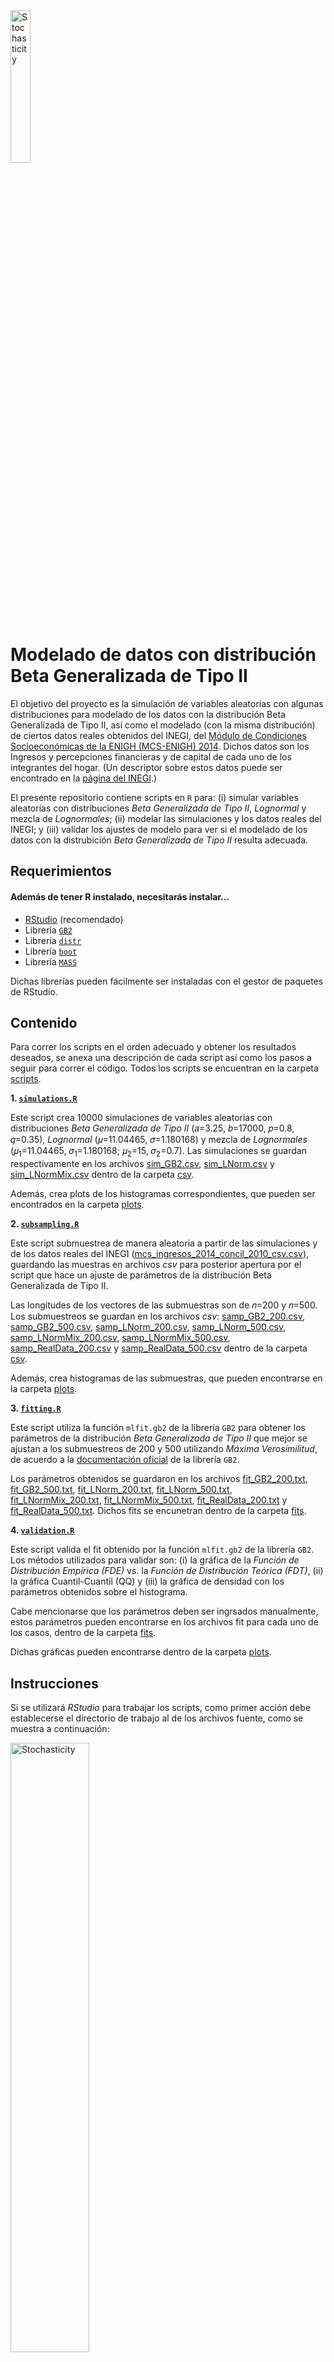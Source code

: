 <img src="https://github.com/RodolfoFerro/ModeladoBetaGeneralizadaII/blob/master/logo.png" alt="Stochasticity" width="25%">

# Modelado de datos con distribución Beta Generalizada de Tipo II


El objetivo del proyecto es la simulación de variables aleatorias con algunas distribuciones para modelado de los datos con la distribución Beta Generalizada de Tipo II, así como el modelado (con la misma distribución) de ciertos datos reales obtenidos del INEGI, del [Módulo de Condiciones Socioeconómicas de la ENIGH (MCS-ENIGH) 2014](http://www.beta.inegi.org.mx/proyectos/enchogares/modulos/mcs/2014/). Dichos datos son los Ingresos y percepciones financieras y de capital de cada uno de los integrantes del hogar. (Un descriptor sobre estos datos puede ser encontrado en la [página del INEGI](http://internet.contenidos.inegi.org.mx/contenidos/Productos/prod_serv/contenidos/espanol/bvinegi/productos/nueva_estruc/702825070403.pdf).)

El presente repositorio contiene scripts en `R` para: (i) simular variables aleatorias con distribuciones _Beta Generalizada de Tipo II_, _Lognormal_ y mezcla de _Lognormales_; (ii) modelar las simulaciones y los datos reales del INEGI; y (iii) validar los ajustes de modelo para ver si el modelado de los datos con la distrubición _Beta Generalizada de Tipo II_ resulta adecuada.


##  Requerimientos


#### Además de tener R instalado, necesitarás instalar...


* [RStudio](https://www.rstudio.com) (recomendado)
* Librería [`GB2`](https://cran.r-project.org/web/packages/GB2/index.html)
* Librería [`distr`](https://cran.r-project.org/web/packages/distr/index.html)
* Librería [`boot`](https://cran.r-project.org/web/packages/boot/index.html)
* Librería [`MASS`](https://cran.r-project.org/web/packages/MASS/index.html)

Dichas librerías pueden fácilmente ser instaladas con el gestor de paquetes de RStudio.


## Contenido

Para correr los scripts en el orden adecuado y obtener los resultados deseados, se anexa una descripción de cada script así como los pasos a seguir para correr el código. Todos los scripts se encuentran en la carpeta [scripts](https://github.com/RodolfoFerro/ModeladoBetaGeneralizadaII/tree/master/scripts).


**1. [`simulations.R`](https://github.com/RodolfoFerro/ModeladoBetaGeneralizadaII/blob/master/scripts/simulations.R)**

Este script crea 10000 simulaciones de variables aleatorias con distribuciones _Beta Generalizada de Tipo II_ (𝑎=3.25, 𝑏=17000, 𝑝=0.8, 𝑞=0.35), _Lognormal_ (𝜇=11.04465, 𝜎=1.180168) y mezcla de _Lognormales_ (𝜇<sub>1</sub>=11.04465, 𝜎<sub>1</sub>=1.180168; 𝜇<sub>2</sub>=15, 𝜎<sub>2</sub>=0.7). Las simulaciones se guardan respectivamente en los archivos [sim_GB2.csv](https://github.com/RodolfoFerro/ModeladoBetaGeneralizadaII/blob/master/csv/sim_GB2.csv), [sim_LNorm.csv](https://github.com/RodolfoFerro/ModeladoBetaGeneralizadaII/blob/master/csv/sim_LNorm.csv) y [sim_LNormMix.csv](https://github.com/RodolfoFerro/ModeladoBetaGeneralizadaII/blob/master/csv/sim_LNormMix.csv) dentro de la carpeta [csv](https://github.com/RodolfoFerro/ModeladoBetaGeneralizadaII/tree/master/csv).

Además, crea plots de los histogramas correspondientes, que pueden ser encontrados en la carpeta [plots](https://github.com/RodolfoFerro/ModeladoBetaGeneralizadaII/tree/master/plots).


**2. [`subsampling.R`](https://github.com/RodolfoFerro/ModeladoBetaGeneralizadaII/blob/master/scripts/subsampling.R)**

Este script submuestrea de manera aleatoria a partir de las simulaciones y de los datos reales del INEGI ([mcs_ingresos_2014_concil_2010_csv.csv](https://github.com/RodolfoFerro/ModeladoBetaGeneralizadaII/blob/master/csv/mcs_ingresos_2014_concil_2010_csv.csv)), guardando las muestras en archivos _csv_ para posterior apertura por el script que hace un ajuste de parámetros de la distribución Beta Generalizada de Tipo II.

Las longitudes de los vectores de las submuestras son de 𝑛=200 y 𝑛=500. Los submuestreos se guardan en los archivos _csv_: [samp_GB2_200.csv](https://github.com/RodolfoFerro/ModeladoBetaGeneralizadaII/blob/master/csv/samp_GB2_200.csv), [samp_GB2_500.csv](https://github.com/RodolfoFerro/ModeladoBetaGeneralizadaII/blob/master/csv/samp_GB2_500.csv), [samp_LNorm_200.csv](https://github.com/RodolfoFerro/ModeladoBetaGeneralizadaII/blob/master/csv/samp_LNorm_200.csv), [samp_LNorm_500.csv](https://github.com/RodolfoFerro/ModeladoBetaGeneralizadaII/blob/master/csv/samp_LNorm_500.csv), [samp_LNormMix_200.csv](https://github.com/RodolfoFerro/ModeladoBetaGeneralizadaII/blob/master/csv/samp_LNormMix_200.csv), [samp_LNormMix_500.csv](https://github.com/RodolfoFerro/ModeladoBetaGeneralizadaII/blob/master/csv/samp_LNormMix_500.csv), [samp_RealData_200.csv](https://github.com/RodolfoFerro/ModeladoBetaGeneralizadaII/blob/master/csv/samp_RealData_200.csv) y [samp_RealData_500.csv](https://github.com/RodolfoFerro/ModeladoBetaGeneralizadaII/blob/master/csv/samp_RealData_500.csv) dentro de la carpeta [csv](https://github.com/RodolfoFerro/ModeladoBetaGeneralizadaII/tree/master/csv).

Además, crea histogramas de las submuestras, que pueden encontrarse en la carpeta [plots](https://github.com/RodolfoFerro/ModeladoBetaGeneralizadaII/tree/master/plots).


**3. [`fitting.R`](https://github.com/RodolfoFerro/ModeladoBetaGeneralizadaII/blob/master/scripts/fitting.R)**

Este script utiliza la función `mlfit.gb2` de la librería `GB2` para obtener los parámetros de la distribución _Beta Generalizada de Tipo II_ que mejor se ajustan a los submuestreos de 200 y 500 utilizando _Máxima Verosimilitud_, de acuerdo a la [documentación oficial](https://cran.rstudio.com/web/packages/GB2/GB2.pdf) de la librería `GB2`.

Los parámetros obtenidos se guardaron en los archivos [fit_GB2_200.txt](https://github.com/RodolfoFerro/ModeladoBetaGeneralizadaII/blob/master/fits/fit_GB2_200.txt), [fit_GB2_500.txt](https://github.com/RodolfoFerro/ModeladoBetaGeneralizadaII/blob/master/fits/fit_GB2_500.txt), [fit_LNorm_200.txt](https://github.com/RodolfoFerro/ModeladoBetaGeneralizadaII/blob/master/fits/fit_LNormMix_200.txt), [fit_LNorm_500.txt](https://github.com/RodolfoFerro/ModeladoBetaGeneralizadaII/blob/master/fits/fit_LNormMix_500.txt), [fit_LNormMix_200.txt](https://github.com/RodolfoFerro/ModeladoBetaGeneralizadaII/blob/master/fits/fit_LNorm_200.txt), [fit_LNormMix_500.txt](https://github.com/RodolfoFerro/ModeladoBetaGeneralizadaII/blob/master/fits/fit_LNorm_500.txt), [fit_RealData_200.txt](https://github.com/RodolfoFerro/ModeladoBetaGeneralizadaII/blob/master/fits/fit_RealData_200.txt) y [fit_RealData_500.txt](https://github.com/RodolfoFerro/ModeladoBetaGeneralizadaII/blob/master/fits/fit_RealData_500.txt). Dichos fits se encunetran dentro de la carpeta [fits](https://github.com/RodolfoFerro/ModeladoBetaGeneralizadaII/tree/master/fits).


**4. [`validation.R`](https://github.com/RodolfoFerro/ModeladoBetaGeneralizadaII/blob/master/scripts/validation.R)**

Este script valida el fit obtenido por la función `mlfit.gb2` de la librería `GB2`. Los métodos utilizados para validar son: (i) la gráfica de la _Función de Distribución Empírica (FDE)_ vs. la _Función de Distribución Teórica (FDT)_, (ii) la gráfica Cuantil-Cuantil (QQ) y (iii) la gráfica de densidad con los parámetros obtenidos sobre el histograma.

Cabe mencionarse que los parámetros deben ser ingrsados manualmente, estos parámetros pueden encontrarse en los archivos fit para cada uno de los casos, dentro de la carpeta [fits](https://github.com/RodolfoFerro/ModeladoBetaGeneralizadaII/tree/master/fits).

Dichas gráficas pueden encontrarse dentro de la carpeta [plots](https://github.com/RodolfoFerro/ModeladoBetaGeneralizadaII/tree/master/plots).


## Instrucciones

Si se utilizará _RStudio_ para trabajar los scripts, como primer acción debe establecerse el directorio de trabajo al de los archivos fuente, como se muestra a continuación:

<img src="https://github.com/RodolfoFerro/ModeladoBetaGeneralizadaII/blob/master/setwd.jpg" alt="Stochasticity" width="50%"><br/><br/>


Para trabajar en los scripts de `R` anteriormente descritos, basta abrirlos en _RStudio_ y correrlos en el siguiente orden:

**Paso 1.** [`simulations.R`](https://github.com/RodolfoFerro/ModeladoBetaGeneralizadaII/blob/master/scripts/simulations.R)<br/>
**Paso 2.** [`subsampling.R`](https://github.com/RodolfoFerro/ModeladoBetaGeneralizadaII/blob/master/scripts/subsampling.R)<br/>
**Paso 3.** [`fitting.R`](https://github.com/RodolfoFerro/ModeladoBetaGeneralizadaII/blob/master/scripts/fitting.R)<br/>
**Paso 4.** [`validation.R`]()<br/>

La idea general es simular primero el total de datos (paso 1) para posteriormente tomar submuestras de estas simulaciones, así como de los datos reales (paso 2) para posteriormente realizar el ajuste del modelo (paso 3) y validar dicho ajuste (paso 4).


## Interpretación de resultados

La manera correcta de interpretar los resultados tras correr los scripts es con las gráficas que validan el fit obtenido por la función `mlfit.gb2` de la librería `GB2`. De las gráficas obtenidas, (i) la gráfica de la _Función de Distribución Empírica (FDE)_ vs. la _Función de Distribución Teórica (FDT)_ debe mostrar que las curvas están casi encima, (ii) la gráfica Cuantil-Cuantil (QQ) debe mostrar que los valores deben estar en su mayoría sobre la recta identidad y (iii) la gráfica de densidad con los parámetros obtenidos sobre el histograma debe quedar por encima del histograma, ajustándose a su forma.

Si las condiciones anteriores se cumplen todas a la vez, podemos afirmar que la estimación de parámetros permite que el modelo se ajuste a los datos.

Ejemplos de los resultados pueden apreciarse a continuación:
<img src="https://github.com/RodolfoFerro/ModeladoBetaGeneralizadaII/blob/master/plots/FDE.png" alt="FDE vs FDT" width="50%"><br/>
<img src="https://github.com/RodolfoFerro/ModeladoBetaGeneralizadaII/blob/master/plots/QQ.png" alt="QQ" width="50%"><br/>
<img src="https://github.com/RodolfoFerro/ModeladoBetaGeneralizadaII/blob/master/plots/histogram_density.png" alt="DH" width="50%"><br/>
